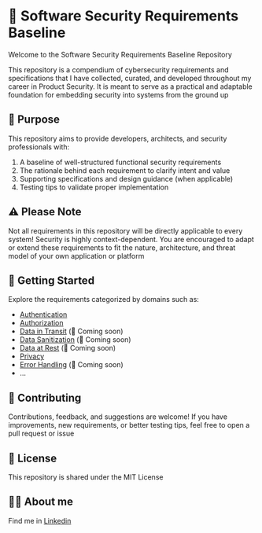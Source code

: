 # 🔐 Software Security Requirements Baseline

Welcome to the Software Security Requirements Baseline Repository

This repository is a compendium of cybersecurity requirements and specifications that I have collected, curated, and developed throughout my career in Product Security. It is meant to serve as a practical and adaptable foundation for embedding security into systems from the ground up


## 📘 Purpose

This repository aims to provide developers, architects, and security professionals with:

1. A baseline of well-structured functional security requirements
2. The rationale behind each requirement to clarify intent and value
3. Supporting specifications and design guidance (when applicable)
4. Testing tips to validate proper implementation


## ⚠️ Please Note

Not all requirements in this repository will be directly applicable to every system! Security is highly context-dependent. You are encouraged to adapt or extend these requirements to fit the nature, architecture, and threat model of your own application or platform


## 📌 Getting Started

Explore the requirements categorized by domains such as:

- [Authentication](FunctionalRequirements/Authentication/Readme.md)
- [Authorization](FunctionalRequirements/Authorization/Readme.md)
- [Data in Transit](FunctionalRequirements/DataInTransit/Readme.md) (🚧 Coming soon)
- [Data Sanitization](FunctionalRequirements/DataSanitization/Readme.md) (🚧 Coming soon)
- [Data at Rest](FunctionalRequirements/DataAtRest/Readme.md) (🚧 Coming soon)
- [Privacy](FunctionalRequirements/Privacy/Readme.md)
- [Error Handling](FunctionalRequirements/ErrorHandling/Readme.md) (🚧 Coming soon)
- ...


## 🤝 Contributing

Contributions, feedback, and suggestions are welcome! If you have improvements, new requirements, or better testing tips, feel free to open a pull request or issue


## 📜 License

This repository is shared under the MIT License


## 👨‍🎓 About me

Find me in [Linkedin](https://www.linkedin.com/in/drcarles/) 

